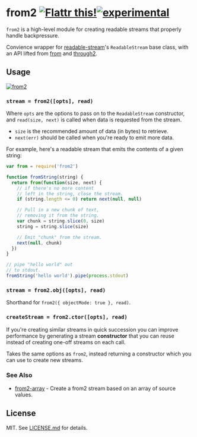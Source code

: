 # from2 [![Flattr this!](https://api.flattr.com/button/flattr-badge-large.png)](https://flattr.com/submit/auto?user_id=hughskennedy&url=http://github.com/hughsk/from2&title=from2&description=hughsk/from2%20on%20GitHub&language=en_GB&tags=flattr,github,javascript&category=software)[![experimental](http://hughsk.github.io/stability-badges/dist/experimental.svg)](http://github.com/hughsk/stability-badges) #

`from2` is a high-level module for creating readable streams that properly handle backpressure.

Convience wrapper for
[readable-stream](http://github.com/isaacs/readable-stream)'s `ReadableStream`
base class, with an API lifted from
[from](http://github.com/dominictarr/from) and
[through2](http://github.com/rvagg/through2).

## Usage ##

[![from2](https://nodei.co/npm/from2.png?mini=true)](https://nodei.co/npm/from2)

### `stream = from2([opts], read)` ###

Where `opts` are the options to pass on to the `ReadableStream` constructor,
and `read(size, next)` is called when data is requested from the stream.

* `size` is the recommended amount of data (in bytes) to retrieve.
* `next(err)` should be called when you're ready to emit more data.

For example, here's a readable stream that emits the contents of a given
string:

``` javascript
var from = require('from2')

function fromString(string) {
  return from(function(size, next) {
    // if there's no more content
    // left in the string, close the stream.
    if (string.length <= 0) return next(null, null)

    // Pull in a new chunk of text,
    // removing it from the string.
    var chunk = string.slice(0, size)
    string = string.slice(size)

    // Emit "chunk" from the stream.
    next(null, chunk)
  })
}

// pipe "hello world" out
// to stdout.
fromString('hello world').pipe(process.stdout)
```

### `stream = from2.obj([opts], read)` ###

Shorthand for `from2({ objectMode: true }, read)`.

### `createStream = from2.ctor([opts], read)` ###

If you're creating similar streams in quick succession you can improve
performance by generating a stream **constructor** that you can reuse instead
of creating one-off streams on each call.

Takes the same options as `from2`, instead returning a constructor which you
can use to create new streams.

### See Also

- [from2-array](https://github.com/binocarlos/from2-array) - Create a from2 stream based on an array of source values.

## License ##

MIT. See [LICENSE.md](http://github.com/hughsk/from2/blob/master/LICENSE.md) for details.
